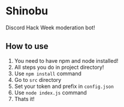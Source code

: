 # Shinobu
Discord Hack Week moderation bot!
## How to use
1. You need to have npm and node installed!
2. All steps you do in project directory!
3. Use ``npm install`` command
4. Go to ``src`` directory
5. Set your token and prefix in ``config.json``
6. Use ``node index.js`` command
7. Thats it!
